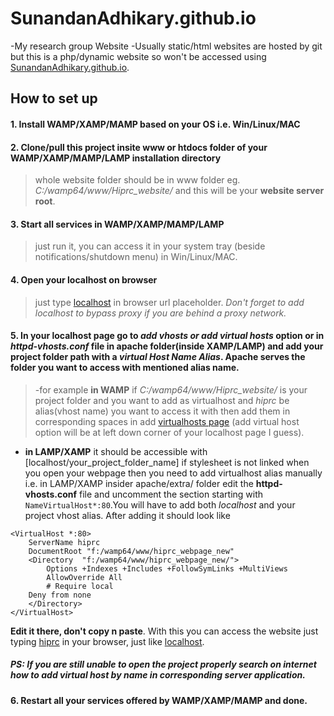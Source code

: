 # SunandanAdhikary.github.io
-My research group Website
-Usually static/html websites are hosted by git but this is a php/dynamic website so won't be accessed using [SunandanAdhikary.github.io](https://SunandanAdhikary.github.io).
## How to set up
#### 1. Install WAMP/XAMP/MAMP based on your OS i.e. Win/Linux/MAC
#### 2. Clone/pull this project insite www or htdocs folder of your  WAMP/XAMP/MAMP/LAMP installation directory
> whole website folder should be in www folder eg. *C:/wamp64/www/Hiprc_website/* and this will be your **website server root**.
#### 3. Start all services in WAMP/XAMP/MAMP/LAMP
> just run it, you can access it in your system tray (beside notifications/shutdown menu) in Win/Linux/MAC.
#### 4. Open your localhost on browser 
> just type [localhost](http://localhost/) in browser url placeholder. *Don't forget to add localhost to bypass proxy if you are behind a proxy network.*
#### 5. In your localhost page go to *add vhosts or add virtual hosts* option or in *httpd-vhosts.conf* file in apache folder(inside XAMP/LAMP) and add your project folder path with a *virtual Host Name Alias*. Apache serves the folder you want to access with mentioned alias name.
> -for example **in WAMP** if *C:/wamp64/www/Hiprc_website/* is your project folder and you want to add as virtualhost and *hiprc* be alias(vhost name) you want to access it with then add them in corresponding spaces in add [virtualhosts page](http://localhost/add_vhost.php?lang=english) (add virtual host option will be at left down corner of your localhost page I guess). 
- **in LAMP/XAMP** it should be accessible with [localhost/your_project_folder_name] if stylesheet is not linked when you open your webpage then you need to add virtualhost alias manually i.e. in LAMP/XAMP insider apache/extra/ folder edit the **httpd-vhosts.conf** file and uncomment the section starting with 
`NameVirtualHost*:80`.You will have to add both *localhost* and your project vhost alias. After adding it should look like 
```
<VirtualHost *:80>
	ServerName hiprc
	DocumentRoot "f:/wamp64/www/hiprc_webpage_new"
	<Directory  "f:/wamp64/www/hiprc_webpage_new/">
		Options +Indexes +Includes +FollowSymLinks +MultiViews
		AllowOverride All
		# Require local
    Deny from none
	</Directory>
</VirtualHost>
```
**Edit it there, don't copy n paste**.
With this you can access the website just typing [hiprc](http://hiprc/) in your browser, just like [localhost](http://localhost/).
##### PS: If you are still unable to open the project properly search on internet how to add virtual host by name in corresponding server application.
#### 6. Restart all your services offered by WAMP/XAMP/MAMP and done.


